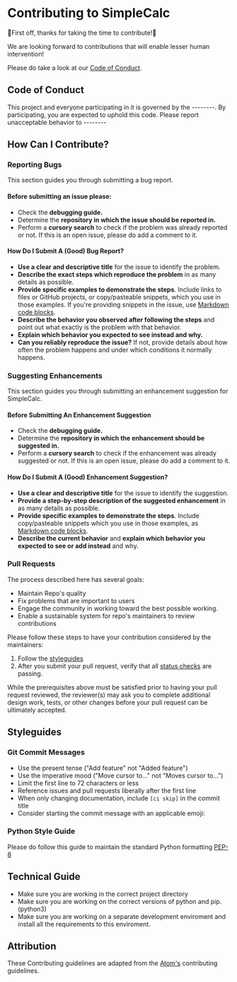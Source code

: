 # Contributing to SimpleCalc
:clap:First off, thanks for taking the time to contribute!:clap:

We are looking forward to contributions that will enable lesser human intervention!

Please do take a look at our [Code of Conduct](#code-of-conduct).


## Code of Conduct

This project and everyone participating in it is governed by the --------. By participating, you are expected to uphold this code. Please report unacceptable behavior to --------


## How Can I Contribute?

### Reporting Bugs

This section guides you through submitting a bug report.
#### Before submitting an issue please:
* Check the **debugging guide.**
* Determine the **repository in which the issue should be reported in.**
* Perform a **cursory search** to check if the problem was already reported or not. If this is an open issue, please do add a comment to it.

#### How Do I Submit A (Good) Bug Report?
* **Use a clear and descriptive title** for the issue to identify the problem.
* **Describe the exact steps which reproduce the problem** in as many details as possible. 
* **Provide specific examples to demonstrate the steps**. Include links to files or GitHub projects, or copy/pasteable snippets, which you use in those examples. If you're providing snippets in the issue, use [Markdown code blocks](https://help.github.com/articles/markdown-basics/#multiple-lines).
* **Describe the behavior you observed after following the steps** and point out what exactly is the problem with that behavior.
* **Explain which behavior you expected to see instead and why.**
* **Can you reliably reproduce the issue?** If not, provide details about how often the problem happens and under which conditions it normally happens.

### Suggesting Enhancements

This section guides you through submitting an enhancement suggestion for SimpleCalc.

#### Before Submitting An Enhancement Suggestion
* Check the **debugging guide.**
* Determine the **repository in which the enhancement should be suggested in.**
* Perform a **cursory search** to check if the enhancement was already suggested or not. If this is an open issue, please do add a comment to it.

#### How Do I Submit A (Good) Enhancement Suggestion? 
* **Use a clear and descriptive title** for the issue to identify the suggestion.
* **Provide a step-by-step description of the suggested enhancement** in as many details as possible.
* **Provide specific examples to demonstrate the steps**. Include copy/pasteable snippets which you use in those examples, as [Markdown code blocks](https://help.github.com/articles/markdown-basics/#multiple-lines).
* **Describe the current behavior** and **explain which behavior you expected to see or add instead** and why.

### Pull Requests

The process described here has several goals:

- Maintain Repo's quality
- Fix problems that are important to users
- Engage the community in working toward the best possible working.
- Enable a sustainable system for repo's maintainers to review contributions

Please follow these steps to have your contribution considered by the maintainers:

1. Follow the [styleguides](#styleguides)
2. After you submit your pull request, verify that all [status checks](https://help.github.com/articles/about-status-checks/) are passing. 

While the prerequisites above must be satisfied prior to having your pull request reviewed, the reviewer(s) may ask you to complete additional design work, tests, or other changes before your pull request can be ultimately accepted.

## Styleguides
### Git Commit Messages
* Use the present tense ("Add feature" not "Added feature")
* Use the imperative mood ("Move cursor to..." not "Moves cursor to...")
* Limit the first line to 72 characters or less
* Reference issues and pull requests liberally after the first line
* When only changing documentation, include `[ci skip]` in the commit title
* Consider starting the commit message with an applicable emoji:

### Python Style Guide
Please do follow this guide to maintain the standard Python formatting [PEP-8](https://peps.python.org/pep-0008/)


## Technical Guide
* Make sure you are working in the correct project directory
* Make sure you are working on the correct versions of python and pip.(python3)
* Make sure you are working on a separate development enviroment and install all the requirements to this enviroment.

## Attribution

These Contributing guidelines are adapted from the [Atom's][homepage] contributing guidelines.

[homepage]: https://github.com/atom/atom/blob/master/CONTRIBUTING.md
